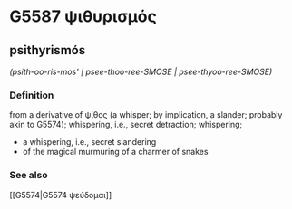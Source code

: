 # G5587 ψιθυρισμός

## psithyrismós

_(psith-oo-ris-mos' | psee-thoo-ree-SMOSE | psee-thyoo-ree-SMOSE)_

### Definition

from a derivative of ψίθος (a whisper; by implication, a slander; probably akin to G5574); whispering, i.e., secret detraction; whispering; 

- a whispering, i.e., secret slandering
- of the magical murmuring of a charmer of snakes

### See also

[[G5574|G5574 ψεύδομαι]]
